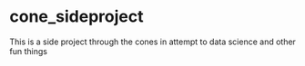 # cone_sideproject
This is a side project through the cones in attempt to data science and other fun things
